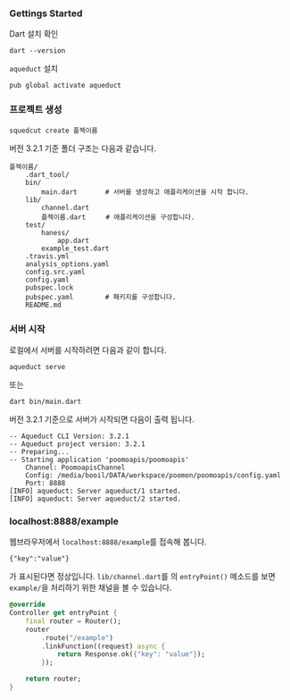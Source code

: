 ### Gettings Started

Dart 설치 확인

```
dart --version
```

`aqueduct` 설치

```
pub global activate aqueduct
```

### 프로젝트 생성

```
squedcut create 플젝이름
```

버전 3.2.1 기준 폴더 구조는 다음과 같습니다.

```
플젝이름/
	.dart_tool/
	bin/
		main.dart		# 서버를 생성하고 애플리케이션을 시작 합니다.
	lib/
		channel.dart
		플젝이름.dart	  # 애플리케이션을 구성합니다.
	test/
		haness/
			app.dart
		example_test.dart
	.travis.yml
	analysis_options.yaml
	config.src.yaml
	config.yaml
	pubspec.lock
	pubspec.yaml		# 패키지를 구성합니다.
	README.md
```

### 서버 시작

로컬에서 서버를 시작하려면 다음과 같이 합니다.

```
aqueduct serve
```

또는

```
dart bin/main.dart
```

버전 3.2.1 기준으로 서버가 시작되면 다음이 출력 됩니다.

```
-- Aqueduct CLI Version: 3.2.1
-- Aqueduct project version: 3.2.1
-- Preparing...
-- Starting application 'poomoapis/poomoapis'
    Channel: PoomoapisChannel
    Config: /media/booil/DATA/workspace/poomon/poomoapis/config.yaml
    Port: 8888
[INFO] aqueduct: Server aqueduct/1 started.  
[INFO] aqueduct: Server aqueduct/2 started.  
```

### localhost:8888/example

웹브라우저에서 `localhost:8888/example`를 접속해 봅니다.

```
{"key":"value"}
```

가 표시된다면 정상입니다. `lib/channel.dart`를 의 `entryPoint()` 메소드를 보면  `example/`을 처리하기 위한 채널을 볼 수 있습니다.

```dart
@override
Controller get entryPoint {
    final router = Router();
    router
        .route("/example")
        .linkFunction((request) async {
            return Response.ok({"key": "value"});
        });

    return router;
}
```



